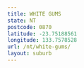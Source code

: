```yaml
---
title: WHITE GUMS
state: NT
postcode: 0870
latitude: -23.75188561
longitude: 133.7578528
url: /nt/white-gums/
layout: suburb
---
```

